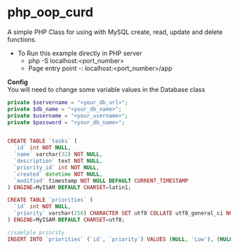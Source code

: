 # php_oop_curd

A simple PHP Class for using with MySQL create, read, update and delete functions. 

* To Run this example directly in PHP server
  * php -S localhost:<port_number>
  * Page entry point -: localhost:<port_number>/app

**Config**<br />
You will need to change some variable values in the Database class

```php
private $servername = "<your_db_url>";
private $db_name = "<your_db_name>";
private $username = "<your_username>";
private $password = "<your_db_name>";
```
```php

CREATE TABLE `tasks` (
  `id` int NOT NULL,
  `name` varchar(32) NOT NULL,
  `description` text NOT NULL,
  `priority_id` int NOT NULL,
  `created` datetime NOT NULL,
  `modified` timestamp NOT NULL DEFAULT CURRENT_TIMESTAMP
) ENGINE=MyISAM DEFAULT CHARSET=latin1;

```

```php
CREATE TABLE `priorities` (
  `id` int NOT NULL,
  `priority` varchar(256) CHARACTER SET utf8 COLLATE utf8_general_ci NOT NULL
) ENGINE=MyISAM DEFAULT CHARSET=utf8;

//samlple priority
INSERT INTO `priorities` (`id`, `priority`) VALUES (NULL, 'Low'), (NULL, 'Medium'), (NULL, 'High') 
```
